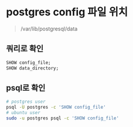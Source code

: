 # postgres config 파일 위치

> /var/lib/postgresql/data

## 쿼리로 확인

```sql
SHOW config_file;
SHOW data_directory;
```

## psql로 확인

```sh
# postgres user
psql -U postgres -c 'SHOW config_file'
# ubuntu user
sudo -u postgres psql -c 'SHOW config_file'
```
